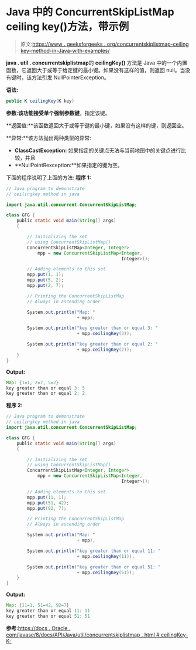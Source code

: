 # Java 中的 ConcurrentSkipListMap ceiling key()方法，带示例

> 原文:[https://www . geeksforgeeks . org/concurrentskiplistmap-ceiling key-method-in-Java-with-examples/](https://www.geeksforgeeks.org/concurrentskiplistmap-ceilingkey-method-in-java-with-examples/)

**java . util . concurrentskiplistmap**的 **ceilingKey()** 方法是 Java 中的一个内置函数，它返回大于或等于给定键的最小键。如果没有这样的值，则返回 null。当没有键时，该方法引发 NullPointerException。

**语法:**

```java
public K ceilingKey(K key)

```

**参数:**该功能接受单个强制参数**键**，指定该键。

**返回值:**该函数返回大于或等于键的最小键，如果没有这样的键，则返回空。

**异常:**该方法抛出两种类型的异常:

*   **ClassCastException:** 如果指定的关键点无法与当前地图中的关键点进行比较，并且
*   **NullPointRexception:**如果指定的键为空。

下面的程序说明了上面的方法:
**程序 1:**

```java
// Java program to demonstrate
// ceilingkey method in java

import java.util.concurrent.ConcurrentSkipListMap;

class GFG {
    public static void main(String[] args)
    {

        // Initializing the set
        // using ConcurrentSkipListMap()
        ConcurrentSkipListMap<Integer, Integer>
            mpp = new ConcurrentSkipListMap<Integer,
                                            Integer>();

        // Adding elements to this set
        mpp.put(1, 1);
        mpp.put(5, 2);
        mpp.put(2, 7);

        // Printing the ConcurrentSkipListMap
        // Always in ascending order

        System.out.println("Map: "
                           + mpp);

        System.out.println("key greater than or equal 3: "
                           + mpp.ceilingKey(3));

        System.out.println("key greater than or equal 2: "
                           + mpp.ceilingKey(2));
    }
}
```

**Output:**

```java
Map: {1=1, 2=7, 5=2}
key greater than or equal 3: 5
key greater than or equal 2: 2

```

**程序 2:**

```java
// Java program to demonstrate
// ceilingkey method in java
import java.util.concurrent.ConcurrentSkipListMap;

class GFG {
    public static void main(String[] args)
    {

        // Initializing the set
        // using ConcurrentSkipListMap()
        ConcurrentSkipListMap<Integer, Integer>
            mpp = new ConcurrentSkipListMap<Integer,
                                            Integer>();

        // Adding elements to this set
        mpp.put(11, 1);
        mpp.put(51, 42);
        mpp.put(92, 7);

        // Printing the ConcurrentSkipListMap
        // Always in ascending order

        System.out.println("Map: "
                           + mpp);

        System.out.println("key greater than or equal 11: "
                           + mpp.ceilingKey(11));

        System.out.println("key greater than or equal 51: "
                           + mpp.ceilingKey(51));
    }
}
```

**Output:**

```java
Map: {11=1, 51=42, 92=7}
key greater than or equal 11: 11
key greater than or equal 51: 51

```

**参考:**[https://docs . Oracle . com/javase/8/docs/API/Java/util/concurrentskiplistmap . html # ceilingKey-K-](https://docs.oracle.com/javase/8/docs/api/java/util/concurrent/ConcurrentSkipListMap.html#ceilingKey-K-)